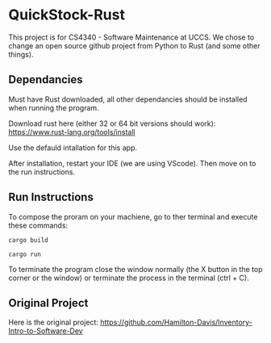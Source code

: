 # QuickStock-Rust



This project is for CS4340 - Software Maintenance at UCCS. We chose to change an open source github project from Python to Rust (and some other things).


## Dependancies
Must have Rust downloaded, all other dependancies should be installed when running the program.

Download rust here (either 32 or 64 bit versions should work): https://www.rust-lang.org/tools/install

Use the defauld intallation for this app.

After installation, restart your IDE (we are using VScode). Then move on to the run instructions.


## Run Instructions
To compose the proram on your machiene, go to ther terminal and execute these commands:
```
cargo build
```
```
cargo run
```

To terminate the program close the window normally (the X button in the top corner or the window) or terminate the process in the terminal (ctrl + C).


## Original Project
Here is the original project: https://github.com/Hamilton-Davis/Inventory-Intro-to-Software-Dev

